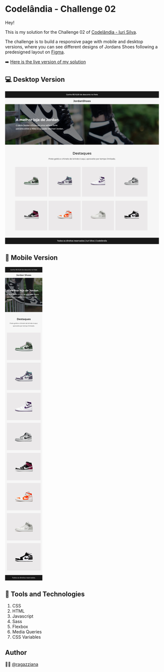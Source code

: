 # Codelândia - Challenge 02

Hey!

This is my solution for the Challenge 02 of  [Codelândia - Iuri Silva](https://discord.com/channels/853354677411905578/855846897854971914). 

The challenge is to build a responsive page with mobile and desktop versions, where you can see different designs of Jordans Shoes following a predesigned layout on [Figma](https://www.figma.com/file/Yb9IBH56g7T1hdIyZ3BMNO/Codel%C3%A2ndia-Desafios?node-id=1883:2).

➡️ [Here is the live version of my solution](https://ragazziana.github.io/jordan-project/)

## 💻 Desktop Version 

![Desktop Version](https://github.com/ragazziana/jordan-project/blob/main/design/Index%20-%20%20-%202022-07-27%20at%201.14.22%20PM.jpg?raw=true)

## 📱 Mobile Version 
![Desktop Version](https://github.com/ragazziana/jordan-project/blob/main/design/Shop%20-%20Home%20(Mobile).png?raw=true)

## 🔧 Tools and Technologies

1. CSS
2. HTML
3. Javascript
4. Sass
5. Flexbox
6. Media Queries
7. CSS Variables

## Author
👩‍💻  [@ragazziana](https://github.com/ragazziana)
